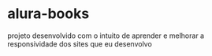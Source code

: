 # alura-books

projeto desenvolvido com o intuito de aprender e melhorar a responsividade dos sites que eu desenvolvo

